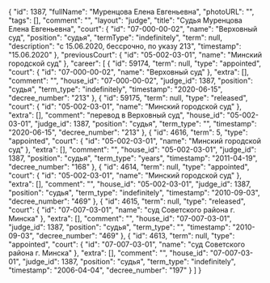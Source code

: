 {
    "id": 1387,
    "fullName": "Муренцова Елена Евгеньевна",
    "photoURL": "",
    "tags": [],
    "comment": "",
    "layout": "judge",
    "title": "Судья Муренцова Елена Евгеньевна",
    "court": {
        "id": "07-000-00-02",
        "name": "Верховный суд",
        "position": "судья",
        "termType": "indefinitely",
        "term": null,
        "description": "c 15.06.2020, бессрочно, по указу 213",
        "timestamp": "15.06.2020"
    },
    "previousCourt": {
        "id": "05-002-03-01",
        "name": "Минский городской суд"
    },
    "career": [
        {
            "id": 59174,
            "term": null,
            "type": "appointed",
            "court": {
                "id": "07-000-00-02",
                "name": "Верховный суд"
            },
            "extra": [],
            "comment": "",
            "house_id": "07-000-00-02",
            "judge_id": 1387,
            "position": "судья",
            "term_type": "indefinitely",
            "timestamp": "2020-06-15",
            "decree_number": "213"
        },
        {
            "id": 59175,
            "term": null,
            "type": "released",
            "court": {
                "id": "05-002-03-01",
                "name": "Минский городской суд"
            },
            "extra": [],
            "comment": "перевод в Верховный суд",
            "house_id": "05-002-03-01",
            "judge_id": 1387,
            "position": "судья",
            "term_type": "",
            "timestamp": "2020-06-15",
            "decree_number": "213"
        },
        {
            "id": 4616,
            "term": 5,
            "type": "appointed",
            "court": {
                "id": "05-002-03-01",
                "name": "Минский городской суд"
            },
            "extra": [],
            "comment": "",
            "house_id": "05-002-03-01",
            "judge_id": 1387,
            "position": "судья",
            "term_type": "years",
            "timestamp": "2011-04-19",
            "decree_number": "168"
        },
        {
            "id": 4614,
            "term": null,
            "type": "appointed",
            "court": {
                "id": "05-002-03-01",
                "name": "Минский городской суд"
            },
            "extra": [],
            "comment": "",
            "house_id": "05-002-03-01",
            "judge_id": 1387,
            "position": "судья",
            "term_type": "indefinitely",
            "timestamp": "2010-09-03",
            "decree_number": "469"
        },
        {
            "id": 4615,
            "term": null,
            "type": "released",
            "court": {
                "id": "07-007-03-01",
                "name": "суд Советского района г. Минска"
            },
            "extra": [],
            "comment": "",
            "house_id": "07-007-03-01",
            "judge_id": 1387,
            "position": "судья",
            "term_type": "",
            "timestamp": "2010-09-03",
            "decree_number": "469"
        },
        {
            "id": 4613,
            "term": null,
            "type": "appointed",
            "court": {
                "id": "07-007-03-01",
                "name": "суд Советского района г. Минска"
            },
            "extra": [],
            "comment": "",
            "house_id": "07-007-03-01",
            "judge_id": 1387,
            "position": "судья",
            "term_type": "indefinitely",
            "timestamp": "2006-04-04",
            "decree_number": "197"
        }
    ]
}